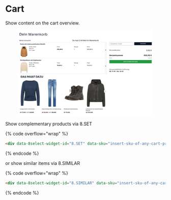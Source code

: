 # Cart

Show content on the cart overview.



<figure><img src="../../.gitbook/assets/Screenshot 2023-10-09 at 15.08.52.png" alt=""><figcaption></figcaption></figure>

Show complementary products via 8.SET

{% code overflow="wrap" %}
```html
<div data-8select-widget-id="8.SET" data-sku="insert-sku-of-any-cart-product" data-touchpoint="cart"></div>
```
{% endcode %}

or show similar items via 8.SIMILAR

{% code overflow="wrap" %}
```html
<div data-8select-widget-id="8.SIMILAR" data-sku="insert-sku-of-any-cart-product" data-touchpoint="cart"></div>
```
{% endcode %}
